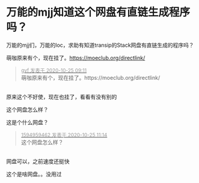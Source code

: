 # 万能的mjj知道这个网盘有直链生成程序吗？


万能的mjj们，万能的loc，求助有知道transip的Stack网盘有直链生成的程序吗？<br />


萌咖原来有个，现在挂了。https://moeclub.org/directlink/

<div class="quote"><blockquote><font size="2"><a href="https://www.hostloc.com/forum.php?mod=redirect&amp;goto=findpost&amp;pid=9348705&amp;ptid=758180" target="_blank"><font color="#999999">gvf 发表于 2020-10-25 09:11</font></a></font><br />
萌咖原来有个，现在挂了。https://moeclub.org/directlink/</blockquote></div><br />
原来这个不好使，现在也挂了，看看有没有别的

这个网盘怎么样？

这是个什么网盘？

<div class="quote"><blockquote><font size="2"><a href="https://www.hostloc.com/forum.php?mod=redirect&amp;goto=findpost&amp;pid=9349097&amp;ptid=758180" target="_blank"><font color="#999999">1594959462 发表于 2020-10-25 11:14</font></a></font><br />
这个网盘怎么样？</blockquote></div><br />
网盘可以，之前速度还挺快

这个是啥网盘。。没用过<img id="aimg_zREXK" onclick="zoom(this, this.src, 0, 0, 0)" class="zoom" src="https://cdn.jsdelivr.net/gh/hishis/forum-master/public/images/patch.gif" onmouseover="img_onmouseoverfunc(this)" onload="thumbImg(this)" border="0" alt="" />
